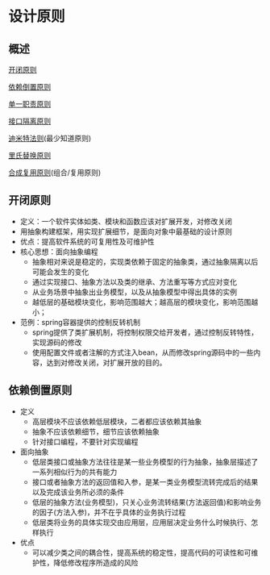 # 设计原则

## 概述

<a href="#open-closed">开闭原则</a>

<a href="#dependency-inversion">依赖倒置原则</a>

<a href="#single-responsibility">单一职责原则</a>

<a href="#interface-segregation">接口隔离原则</a>

<a href="law-of-demeter">迪米特法则</a>(最少知道原则)

<a href="#liskov-substitution">里氏替换原则</a>

<a href="">合成复用原则</a>(组合/复用原则)



## <a name="open-closed">开闭原则</a>

* 定义：一个软件实体如类、模块和函数应该对扩展开发，对修改关闭
* 用抽象构建框架，用实现扩展细节，是面向对象中最基础的设计原则
* 优点：提高软件系统的可复用性及可维护性
* 核心思想：面向抽象编程
  * 抽象相对来说是稳定的，实现类依赖于固定的抽象类，通过抽象隔离以后可能会发生的变化
  * 通过实现接口、抽象方法以及类的继承、方法重写等方式应对变化
  * 从业务场景中抽象出业务模型，以及从抽象模型中得出具体的实例
  * 越低层的基础模块变化，影响范围越大；越高层的模块变化，影响范围越小；
* 范例：spring容器提供的控制反转机制
  * spring提供了类扩展机制，将控制权限交给开发者，通过控制反转特性，实现源码的修改
  * 使用配置文件或者注解的方式注入bean，从而修改spring源码中的一些内容，达到对修改关闭，对扩展开放的目的。



## <a name="dependency-inversion">依赖倒置原则</a>

* 定义
  * 高层模块不应该依赖低层模块，二者都应该依赖其抽象
  * 抽象不应该依赖细节，细节应该依赖抽象
  * 针对接口编程，不要针对实现编程
* 面向抽象
  * 低层类接口或抽象方法往往是某一些业务模型的行为抽象，抽象层描述了一系列相似行为的共有能力
  * 接口或者抽象方法的返回值和入参，是某一类业务模型流转完成后的结果以及完成该业务所必须的条件
  * 低层的抽象方法(业务模型)，只关心业务流转结果(方法返回值)和影响业务的因子(方法入参)，并不在乎具体的业务执行过程
  * 低层类将业务的具体实现交由应用层，应用层决定业务什么时候执行、怎样执行
* 优点
  * 可以减少类之间的耦合性，提高系统的稳定性，提高代码的可读性和可维护性，降低修改程序所造成的风险































